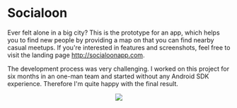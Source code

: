 # Socialoon
Ever felt alone in a big city? This is the prototype for an app, which helps you to find new people by providing a map on that you can find nearby casual meetups.
If you're interested in features and screenshots, feel free to visit the landing page http://socialoonapp.com.

The development process was very challenging. I worked on this project for six months in an one-man team and started without any Android SDK experience. Therefore I'm quite happy with the final result.

<p align="center">
  <img src="http://manuel-joswig.de/wp-content/uploads/2017/05/socialoon-1-768x620.png" />
</p>
